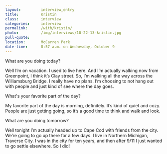```yaml
---
layout:         interview_entry
title:          Kristin
class:          interview
categories:     interview
permalink:      /with/kristin/
photo:          /img/interviews/10-22-13-kristin.jpg
pull-quote:
location:       McCarren Park
date-time:      8:57 a.m. on Wednesday, October 9
---
```

<p class="question">What are you doing today?</p>
<p>Well I’m on vacation. I used to live here. And I’m actually walking now from Greenpoint, I think it’s Clay street. So, I’m walking all the way across the Williamsburg Bridge. I really have no plans. I’m choosing to not hang out with people and just kind of see where the day goes.</p>

<p class="question">What's your favorite part of the day?</p>
<p>My favorite part of the day is morning, definitely. It’s kind of quiet and cozy. People are just getting going, so it’s a good time to think and walk and look.</p>

<p class="question">What are you doing tomorrow?</p>
<p>Well tonight I’m actually headed up to Cape Cod with friends from the city. We’re going to go up there for a few days. I live in Northern Michigan, Traverse City. I was in the city for ten years, and then after 9/11 I just wanted to go settle elsewhere. So I did! </p>
